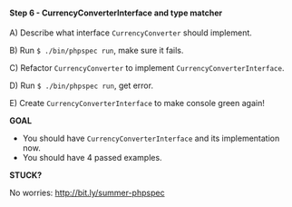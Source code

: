 #### Step 6 - CurrencyConverterInterface and type matcher

A) Describe what interface `CurrencyConverter` should implement.

B) Run `$ ./bin/phpspec run`, make sure it fails.

C) Refactor `CurrencyConverter` to implement `CurrencyConverterInterface`.

D) Run `$ ./bin/phpspec run`, get error.

E) Create `CurrencyConverterInterface` to make console green again!

**GOAL**

* You should have `CurrencyConverterInterface` and its implementation now.
* You should have 4 passed examples.

**STUCK?**

No worries: http://bit.ly/summer-phpspec
